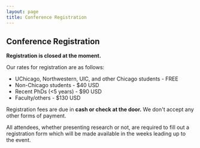 ```yaml
---
layout: page
title: Conference Registration
---
```



<h2>Conference Registration</h2>

<strong>Registration is closed at the moment.</strong>

Our rates for registration are as follows:
- UChicago, Northwestern, UIC, and other Chicago students - FREE
- Non-Chicago students - $40 USD
- Recent PhDs (<5 years) - $90 USD
- Faculty/others - $130 USD

<!-- If you are attending the Saturday night banquet on April 18, you should add $30 USD to your total. --> 
Registration fees are due in **cash or check at the door.** We don't accept any other forms of payment.

All attendees, whether presenting research or not, are required to fill out a registration form which will be made available in the weeks leading up to the event.

